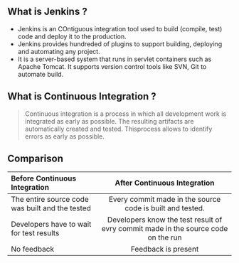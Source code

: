 

## What is  Jenkins ?
- Jenkins is an COntiguous integration tool used to build (compile, test) code and deploy it to the production.
- Jenkins provides hundreded of plugins to support building, deploying and automating any project.
- It is a server-based system that runs in servlet containers such as Apache Tomcat. It supports version control tools like SVN, Git to automate build.

## What is Continuous Integration ?
> Continuous integration is a process in which all development work is integrated as early as possible. The resulting artifacts are automatically created and tested. Thisprocess allows to identify errors as early as possible.

## Comparison

| Before Continuous Integration | After Continuous Integration | 
|:----------|:-------------:|
| The entire source code was built and the tested | Every commit made in the source code is built and tested.  |
| Developers have to wait for test results        | Developers know the test result of evry commit made in the source code on the run |
| No feedback                                     | Feedback is present | 